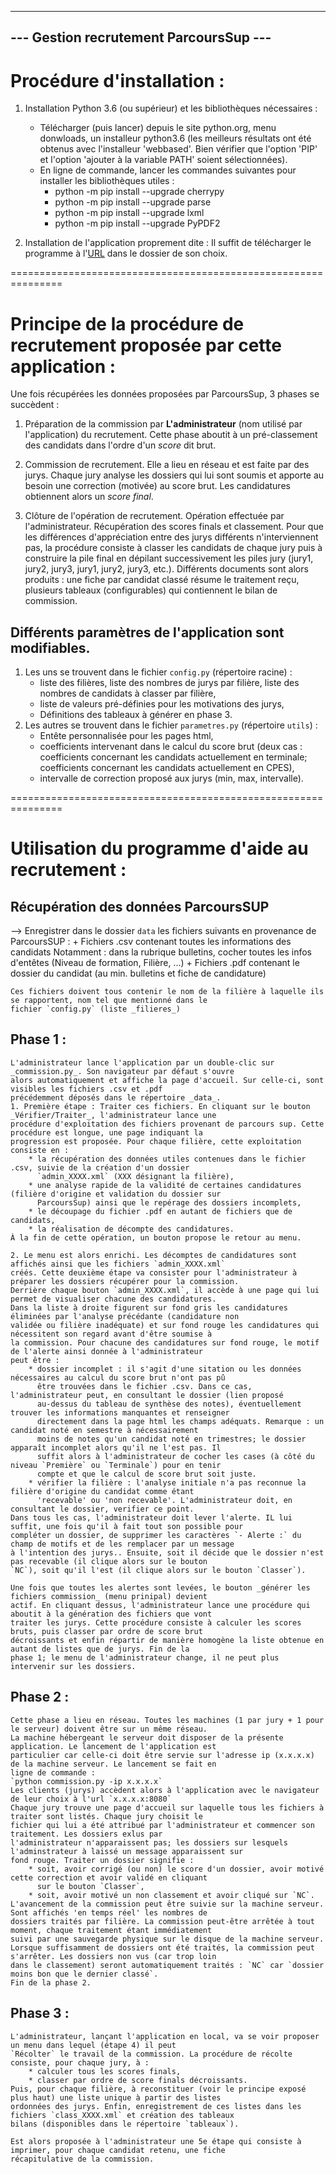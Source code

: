---------------------------------------
--- Gestion recrutement ParcoursSup ---
---------------------------------------

# Procédure d'installation :
1. Installation Python 3.6 (ou supérieur) et les bibliothèques nécessaires :

	+ Télécharger (puis lancer) depuis le site python.org, menu donwloads, un installeur python3.6 (les meilleurs résultats 
	ont été obtenus avec l'installeur 'webbased'. Bien vérifier que l'option 'PIP' et l'option 'ajouter à la variable 
	PATH' soient sélectionnées).
	+ En ligne de commande, lancer les commandes suivantes pour installer les bibliothèques utiles :
		* python -m pip install --upgrade cherrypy
		* python -m pip install --upgrade parse
		* python -m pip install --upgrade lxml
		* python -m pip install --upgrade PyPDF2

2. Installation de l'application proprement dite :
Il suffit de télécharger le programme à l'[URL](https://github.com/MaTsou/Gestion_Commission_EPA) dans le dossier de 
son choix.

===============================================================
# Principe de la procédure de recrutement proposée par cette application :
Une fois récupérées les données proposées par ParcoursSup, 3 phases se succèdent :
1. Préparation de la commission par **L'administrateur** (nom utilisé par l'application) du recrutement. Cette phase 
aboutit à un pré-classement des candidats dans l'ordre d'un _score_ dit brut.

2. Commission de recrutement. Elle a lieu en réseau et est faite par des jurys. Chaque jury analyse les dossiers qui lui 
sont soumis et apporte au besoin une correction (motivée) au score brut. Les candidatures obtiennent alors un _score 
final_.

3. Clôture de l'opération de recrutement. Opération effectuée par l'administrateur. Récupération des scores finals et 
classement. Pour que les différences d'appréciation entre des jurys différents n'interviennent pas, la procédure 
consiste à classer les candidats de chaque jury puis à construire la pile final en dépilant successivement les piles 
jury (jury1, jury2, jury3, jury1, jury2, jury3, etc.). Différents documents sont alors produits : une fiche par candidat 
classé résume le traitement reçu, plusieurs tableaux (configurables) qui contiennent le bilan de commission.

## Différents paramètres de l'application sont modifiables.
1. Les uns se trouvent dans le fichier `config.py` (répertoire racine) : 
	* liste des filières, liste des nombres de jurys par filière, liste des nombres de candidats à classer par filière,
	* liste de valeurs pré-définies pour les motivations des jurys,
	* Définitions des tableaux à générer en phase 3.
2. Les autres se trouvent dans le fichier `parametres.py` (répertoire `utils`) : 
	* Entête personnalisée pour les pages html,
	* coefficients intervenant dans le calcul du score brut (deux cas : coefficients concernant les candidats 
	  actuellement en terminale; coefficients concernant les candidats actuellement en CPES),
	* intervalle de correction proposé aux jurys (min, max, intervalle).

===============================================================
# Utilisation du programme d'aide au recrutement : 

## Récupération des données ParcoursSUP
--> Enregistrer dans le dossier `data` les fichiers suivants en provenance de ParcoursSUP :
	+ Fichiers .csv contenant toutes les informations des candidats
		Notamment : dans la rubrique bulletins, cocher toutes les infos d'entêtes (Niveau de formation, Filière, ...)
	+ Fichiers .pdf contenant le dossier du candidat (au min. bulletins et fiche de candidature)

	Ces fichiers doivent tous contenir le nom de la filière à laquelle ils se rapportent, nom tel que mentionné dans le 
	fichier `config.py` (liste _filieres_)

## Phase 1 :
	L'administrateur lance l'application par un double-clic sur _commission.py_. Son navigateur par défaut s'ouvre 
	alors automatiquement et affiche la page d'accueil. Sur celle-ci, sont visibles les fichiers .csv et .pdf 
	précédemment déposés dans le répertoire _data_.
	1. Première étape : Traiter ces fichiers. En cliquant sur le bouton _Vérifier/Traiter_, l'administrateur lance une 
	procédure d'exploitation des fichiers provenant de parcours sup. Cette procédure est longue, une page indiquant la 
	progression est proposée. Pour chaque filière, cette exploitation consiste en :
		* la récupération des données utiles contenues dans le fichier .csv, suivie de la création d'un dossier 
		  `admin_XXXX.xml` (XXX désignant la filière),
		* une analyse rapide de la validité de certaines candidatures (filière d'origine et validation du dossier sur 
		  ParcoursSup) ainsi que le repérage des dossiers incomplets,
		* le découpage du fichier .pdf en autant de fichiers que de candidats,
		* la réalisation de décompte des candidatures.
	À la fin de cette opération, un bouton propose le retour au menu.

	2. Le menu est alors enrichi. Les décomptes de candidatures sont affichés ainsi que les fichiers `admin_XXXX.xml` 
	créés. Cette deuxième étape va consister pour l'administrateur à préparer les dossiers récupérer pour la commission. 
	Derrière chaque bouton `admin_XXXX.xml`, il accède à une page qui lui permet de visualiser chacune des candidatures. 
	Dans la liste à droite figurent sur fond gris les candidatures éliminées par l'analyse précédante (candidature non 
	validée ou filière inadéquate) et sur fond rouge les candidatures qui nécessitent son regard avant d'être soumise à 
	la commission. Pour chacune des candidatures sur fond rouge, le motif de l'alerte ainsi donnée à l'administrateur 
	peut être :
		* dossier incomplet : il s'agit d'une sitation ou les données nécessaires au calcul du score brut n'ont pas pû 
		  être trouvées dans le fichier .csv. Dans ce cas, l'administrateur peut, en consultant le dossier (lien proposé 
		  au-dessus du tableau de synthèse des notes), éventuellement trouver les informations manquantes et renseigner 
		  directement dans la page html les champs adéquats. Remarque : un candidat noté en semestre à nécessairement 
		  moins de notes qu'un candidat noté en trimestres; le dossier apparaît incomplet alors qu'il ne l'est pas. Il 
		  suffit alors à l'administrateur de cocher les cases (à côté du niveau `Première` ou `Terminale`) pour en tenir 
		  compte et que le calcul de score brut soit juste.
		* vérifier la filière : l'analyse initiale n'a pas reconnue la filière d'origine du candidat comme étant 
		  'recevable' ou 'non recevable'. L'administrateur doit, en consultant le dossier, verifier ce point.
	Dans tous les cas, l'administrateur doit lever l'alerte. IL lui suffit, une fois qu'il à fait tout son possible pour 
	compléter un dossier, de supprimer les caractères `- Alerte :` du champ de motifs et de les remplacer par un message 
	à l'intention des jurys.. Ensuite, soit il décide que le dossier n'est pas recevable (il clique alors sur le bouton 
	`NC`), soit qu'il l'est (il clique alors sur le bouton `Classer`).

	Une fois que toutes les alertes sont levées, le bouton _générer les fichiers commission_ (menu prinipal) devient 
	actif. En cliquant dessus, l'administrateur lance une procédure qui aboutit à la génération des fichiers que vont 
	traiter les jurys. Cette procédure consiste à calculer les scores bruts, puis classer par ordre de score brut 
	décroissants et enfin répartir de manière homogène la liste obtenue en autant de listes que de jurys. Fin de la 
	phase 1; le menu de l'administrateur change, il ne peut plus intervenir sur les dossiers.

## Phase 2 :
	Cette phase a lieu en réseau. Toutes les machines (1 par jury + 1 pour le serveur) doivent être sur un même réseau. 
	La machine hébergeant le serveur doit disposer de la présente application. Le lancement de l'application est 
	particulier car celle-ci doit être servie sur l'adresse ip (x.x.x.x) de la machine serveur. Le lancement se fait en 
	ligne de commande :
	`python commission.py -ip x.x.x.x`
	Les clients (jurys) accèdent alors à l'application avec le navigateur de leur choix à l'url `x.x.x.x:8080`
	Chaque jury trouve une page d'accueil sur laquelle tous les fichiers à traiter sont listés. Chaque jury choisit le 
	fichier qui lui a été attribué par l'administrateur et commencer son traitement. Les dossiers exlus par 
	l'administrateur n'apparaissent pas; les dossiers sur lesquels l'adminstrateur à laissé un message apparaissent sur 
	fond rouge. Traiter un dossier signifie :
		* soit, avoir corrigé (ou non) le score d'un dossier, avoir motivé cette correction et avoir validé en cliquant 
		  sur le bouton `Classer`,
		* soit, avoir motivé un non classement et avoir cliqué sur `NC`.
	L'avancement de la commission peut être suivie sur la machine serveur. Sont affichés 'en temps réel' les nombres de 
	dossiers traités par filière. La commission peut-être arrêtée à tout moment, chaque traitement étant immédiatement 
	suivi par une sauvegarde physique sur le disque de la machine serveur.
	Lorsque suffisamment de dossiers ont été traités, la commission peut s'arrêter. Les dossiers non vus (car trop loin 
	dans le classement) seront automatiquement traités : `NC` car `dossier moins bon que le dernier classé`.
	Fin de la phase 2.

## Phase 3 :
	L'administrateur, lançant l'application en local, va se voir proposer un menu dans lequel (étape 4) il peut 
	`Récolter` le travail de la commission. La procédure de récolte consiste, pour chaque jury, à :
		* calculer tous les scores finals,
		* classer par ordre de score finals décroissants.
	Puis, pour chaque filière, à reconstituer (voir le principe exposé plus haut) une liste unique à partir des listes 
	ordonnées des jurys. Enfin, enregistrement de ces listes dans les fichiers `class_XXXX.xml` et création des tableaux 
	bilans (disponibles dans le répertoire `tableaux`).

	Est alors proposée à l'administrateur une 5e étape qui consiste à imprimer, pour chaque candidat retenu, une fiche 
	récapitulative de la commission.
